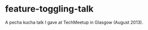 feature-toggling-talk
=====================

A pecha kucha talk I gave at TechMeetup in Glasgow (August 2013).

